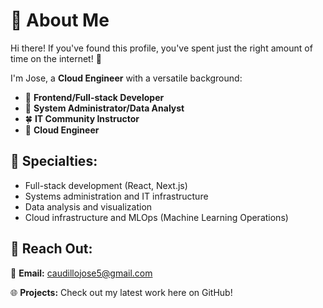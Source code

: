 # 🌿 About Me

Hi there! If you've found this profile, you've spent just the right amount of time on the internet! 🌱

I'm Jose, a **Cloud Engineer** with a versatile background:

- 🌟 **Frontend/Full-stack Developer**  
- 🌾 **System Administrator/Data Analyst**  
- 🍀 **IT Community Instructor**  
- 🌳 **Cloud Engineer**

## 🌼 Specialties:
- Full-stack development (React, Next.js)  
- Systems administration and IT infrastructure  
- Data analysis and visualization  
- Cloud infrastructure and MLOps (Machine Learning Operations)

## 🌻 Reach Out:
📧 **Email:** caudillojose5@gmail.com  

🌐 **Projects:** Check out my latest work here on GitHub!


